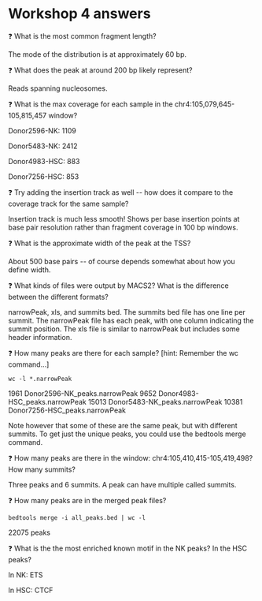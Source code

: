 # Workshop 4 answers

:question: What is the most common fragment length?

The mode of the distribution is at approximately 60 bp.  

:question: What does the peak at around 200 bp likely represent?

Reads spanning nucleosomes.

:question: What is the max coverage for each sample in the chr4:105,079,645-105,815,457 window?

Donor2596-NK: 1109

Donor5483-NK:  2412

Donor4983-HSC: 883

Donor7256-HSC: 853


:question: Try adding the insertion track as well -- how does it compare to the coverage track for the same sample?

Insertion track is much less smooth! Shows per base insertion points at base pair resolution rather than fragment coverage in 100 bp windows.

:question: What is the approximate width of the peak at the TSS?

About 500 base pairs -- of course depends somewhat about how you define width.    

:question: What kinds of files were output by MACS2? What is the difference between the different formats?

narrowPeak, xls, and summits bed.  The summits bed file has one line per summit. The narrowPeak file has each peak, with one column indicating the summit position. The xls file is similar to narrowPeak but includes some header information.

:question: How many peaks are there for each sample? [hint: Remember the wc command...]

```
wc -l *.narrowPeak
```

   1961 Donor2596-NK_peaks.narrowPeak
   9652 Donor4983-HSC_peaks.narrowPeak
  15013 Donor5483-NK_peaks.narrowPeak
  10381 Donor7256-HSC_peaks.narrowPeak
  
 Note however that some of these are the same peak, but with different summits. To get just the unique peaks, you could use the bedtools merge command.   

:question: How many peaks are there in the window: chr4:105,410,415-105,419,498? How many summits?

Three peaks and 6 summits.  A peak can have multiple called summits.  

:question: How many peaks are in the merged peak files?

```
bedtools merge -i all_peaks.bed | wc -l
```

22075 peaks

:question: What is the the most enriched known motif in the NK peaks? In the HSC peaks?

In NK:  ETS

In HSC: CTCF

